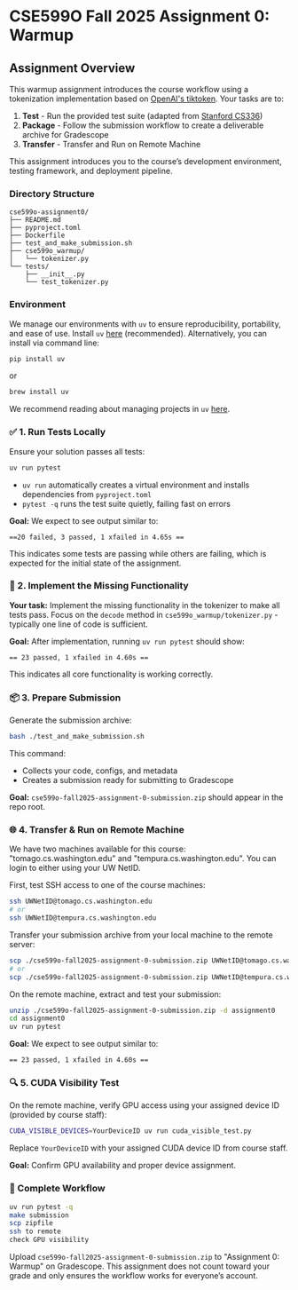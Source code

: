 # CSE599O Fall 2025 Assignment 0: Warmup

## Assignment Overview

This warmup assignment introduces the course workflow using a tokenization implementation based on [OpenAI's tiktoken](https://github.com/openai/tiktoken). Your tasks are to:

1. **Test** - Run the provided test suite (adapted from [Stanford CS336](https://github.com/stanford-cs336/assignment1-basics))
2. **Package** - Follow the submission workflow to create a deliverable archive for Gradescope
3. **Transfer** -  Transfer and Run on Remote Machine

This assignment introduces you to the course’s development environment, testing framework, and deployment pipeline.

### Directory Structure

```
cse599o-assignment0/
├── README.md
├── pyproject.toml
├── Dockerfile
├── test_and_make_submission.sh
├── cse599o_warmup/
│   └── tokenizer.py
└── tests/
    ├── __init__.py
    └── test_tokenizer.py
```

### Environment
We manage our environments with `uv` to ensure reproducibility, portability, and ease of use.
Install `uv` [here](https://github.com/astral-sh/uv) (recommended).
Alternatively, you can install via command line:

```sh
pip install uv
```

or

```sh
brew install uv
```

We recommend reading about managing projects in `uv` [here](https://docs.astral.sh/uv/guides/projects/#managing-dependencies).

### ✅ 1. Run Tests Locally

Ensure your solution passes all tests:

```sh
uv run pytest
```

- `uv run` automatically creates a virtual environment and installs dependencies from `pyproject.toml`
- `pytest -q` runs the test suite quietly, failing fast on errors

**Goal:** We expect to see output similar to:
```
==20 failed, 3 passed, 1 xfailed in 4.65s ==
```
This indicates some tests are passing while others are failing, which is expected for the initial state of the assignment.

### 🔧 2. Implement the Missing Functionality

**Your task:** Implement the missing functionality in the tokenizer to make all tests pass. Focus on the `decode` method in `cse599o_warmup/tokenizer.py` - typically one line of code is sufficient.

**Goal:** After implementation, running `uv run pytest` should show:
```
== 23 passed, 1 xfailed in 4.60s ==
```

This indicates all core functionality is working correctly.

### 📦 3. Prepare Submission

Generate the submission archive:

```sh
bash ./test_and_make_submission.sh 
```

This command:
- Collects your code, configs, and metadata
- Creates a submission ready for submitting to Gradescope

**Goal:** `cse599o-fall2025-assignment-0-submission.zip` should appear in the repo root.

### 🌐 4. Transfer & Run on Remote Machine

We have two machines available for this course: "tomago.cs.washington.edu" and "tempura.cs.washington.edu". You can login to either using your UW NetID.

First, test SSH access to one of the course machines:

```sh
ssh UWNetID@tomago.cs.washington.edu
# or
ssh UWNetID@tempura.cs.washington.edu
```

Transfer your submission archive from your local machine to the remote server:

```sh
scp ./cse599o-fall2025-assignment-0-submission.zip UWNetID@tomago.cs.washington.edu:/homes/iws/UWNetID
# or
scp ./cse599o-fall2025-assignment-0-submission.zip UWNetID@tempura.cs.washington.edu:/homes/iws/UWNetID
```

On the remote machine, extract and test your submission:

```sh
unzip ./cse599o-fall2025-assignment-0-submission.zip -d assignment0
cd assignment0
uv run pytest
```

**Goal:** We expect to see output similar to:
```
== 23 passed, 1 xfailed in 4.60s ==
```

### 🔍 5. CUDA Visibility Test

On the remote machine, verify GPU access using your assigned device ID (provided by course staff):

```sh
CUDA_VISIBLE_DEVICES=YourDeviceID uv run cuda_visible_test.py 
```

Replace `YourDeviceID` with your assigned CUDA device ID from course staff.

**Goal:** Confirm GPU availability and proper device assignment.

### 🧠 Complete Workflow

```sh
uv run pytest -q
make submission
scp zipfile
ssh to remote
check GPU visibility
```

Upload `cse599o-fall2025-assignment-0-submission.zip` to "Assignment 0: Warmup" on Gradescope. This assignment does not count toward your grade and only ensures the workflow works for everyone’s account.

